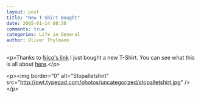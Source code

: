 ```yaml
---
layout: post
title: "New T-Shirt Bought"
date: 2005-01-14 08:30
comments: true
categories: Life in General
author: Oliver Thylmann
---
```



&lt;p&gt;Thanks to [Nico's link](http://nico.blogg.de/eintrag.php?id=1136) I just bought a new T-Shirt. You can see what this is all about [here](http://owt.typepad.com/blog/2004/12/the_great_jamba.html).&lt;/p&gt;

&lt;p&gt;&lt;img border=&quot;0&quot; alt=&quot;Stopalletshirt&quot; src=&quot;http://owt.typepad.com/photos/uncategorized/stopalletshirt.jpg&quot; /&gt;&lt;/p&gt;



